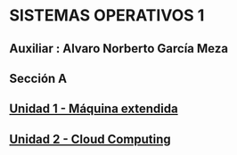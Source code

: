 # SISTEMAS OPERATIVOS 1
## Auxiliar : Alvaro Norberto García Meza
## Sección A


## [Unidad 1 - Máquina extendida](./contenido/unidad_1/index.md)
## [Unidad 2 - Cloud Computing](./contenido/unidad_2/index.md)